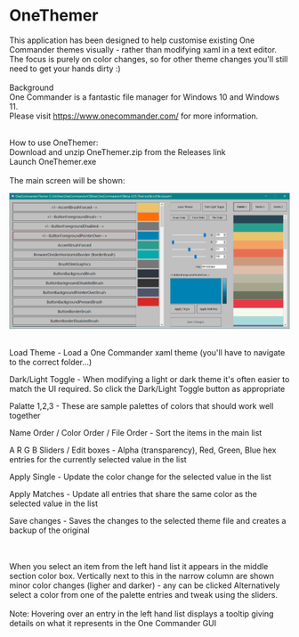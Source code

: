 # OneThemer

This application has been designed to help customise existing One Commander themes visually - rather than modifying xaml in a text editor.\
The focus is purely on color changes, so for other theme changes you'll still need to get your hands dirty :)
\
\
Background
\
One Commander is a fantastic file manager for Windows 10 and Windows 11.
\
Please visit https://www.onecommander.com/ for more information.



\
How to use OneThemer:  
Download and unzip OneThemer.zip from the Releases link\
Launch OneThemer.exe\
\
The main screen will be shown:

![Screenshot](screenshot.png)

\
Load Theme - Load a One Commander xaml theme (you'll have to navigate to the correct folder...)

Dark/Light Toggle - When modifying a light or dark theme it's often easier to match the UI required. So click the Dark/Light Toggle button as appropriate

Palatte 1,2,3 - These are sample palettes of colors that should work well together

Name Order / Color Order / File Order - Sort the items in the main list

A R G B Sliders / Edit boxes - Alpha (transparency), Red, Green, Blue hex entries for the currently selected value in the list

Apply Single - Update the color change for the selected value in the list

Apply Matches - Update all entries that share the same color as the selected value in the list

Save changes - Saves the changes to the selected theme file and creates a backup of the original



\
\
When you select an item from the left hand list it appears in the middle section color box. 
Vertically next to this in the narrow column are shown minor color changes (ligher and darker) - any can be clicked
Alternatively select a color from one of the palette entries and tweak using the sliders.
\
\
Note: Hovering over an entry in the left hand list displays a tooltip giving details on what it represents in the One Commander GUI



